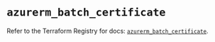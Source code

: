 # `azurerm_batch_certificate`

Refer to the Terraform Registry for docs: [`azurerm_batch_certificate`](https://registry.terraform.io/providers/hashicorp/azurerm/3.111.0/docs/resources/batch_certificate).
